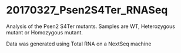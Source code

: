 # 20170327_Psen2S4Ter_RNASeq

Analysis of the Psen2 S4Ter mutants. 
Samples are WT, Heterozygous mutant or Homozygous mutant.

Data was generated using Total RNA on a NextSeq machine
